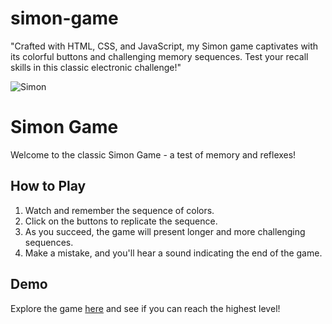 # simon-game
"Crafted with HTML, CSS, and JavaScript, my Simon game captivates with its colorful buttons and challenging memory sequences. Test your recall skills in this classic electronic challenge!"

![Simon](images/Screenshot_2024-02-09_211139.png)

# Simon Game

Welcome to the classic Simon Game - a test of memory and reflexes!

## How to Play
1. Watch and remember the sequence of colors.
2. Click on the buttons to replicate the sequence.
3. As you succeed, the game will present longer and more challenging sequences.
4. Make a mistake, and you'll hear a sound indicating the end of the game.

## Demo
Explore the game [here](https://mrpeace07.github.io/simon-game/) and see if you can reach the highest level!
